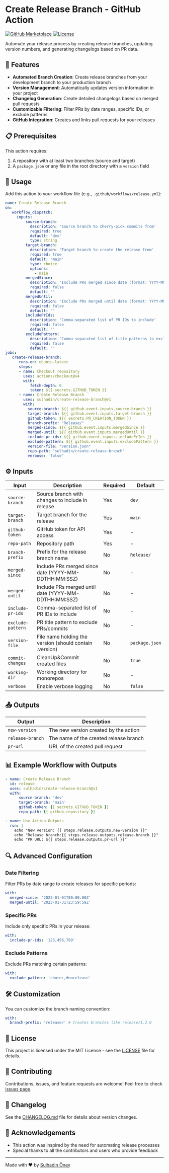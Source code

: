 # Create Release Branch - GitHub Action

[![GitHub Marketplace](https://img.shields.io/badge/Marketplace-Create%20Release%20Branch-blue.svg?colorA=24292e&colorB=0366d6&style=flat&longCache=true&logo=github)](https://github.com/marketplace/actions/create-release-branch)
[![License](https://img.shields.io/badge/License-MIT-yellow.svg)](LICENSE)

Automate your release process by creating release branches, updating version numbers, and generating changelogs based on PR data.

## 🚀 Features

- **Automated Branch Creation**: Create release branches from your development branch to your production branch
- **Version Management**: Automatically updates version information in your project
- **Changelog Generation**: Create detailed changelogs based on merged pull requests
- **Customizable Filtering**: Filter PRs by date ranges, specific IDs, or exclude patterns
- **GitHub Integration**: Creates and links pull requests for your releases

## 📋 Prerequisites

This action requires:

1. A repository with at least two branches (source and target)
2. A `package.json` or any file in the root directory with a `version` field

## 🔧 Usage

Add this action to your workflow file (e.g., `.github/workflows/release.yml`):
```yaml 
name: Create Release Branch
on:
   workflow_dispatch:
     inputs:
         source-branch:
           description: 'Source branch to cherry-pick commits from'
           required: true
           default: 'dev'
           type: string
         target-branch:
           description: 'Target branch to create the release from'
           required: true
           default: 'main'
           type: choice
           options:
             - main
         mergedSince:
           description: 'Include PRs merged since date (format: YYYY-MM-DDTHH:MM:SSZ)'
           required: false
           default: ''
         mergedUntil:
           description: 'Include PRs merged until date (format: YYYY-MM-DDTHH:MM:SSZ)'
           required: false
           default: ''
         includePrIds:
           description: 'Comma-separated list of PR IDs to include'
           required: false
           default: ''
         excludePattern:
           description: 'Comma-separated list of title patterns to exclude'
           required: false
           default: ''
jobs: 
   create-release-branch: 
      runs-on: ubuntu-latest
      steps:
      - name: Checkout repository
        uses: actions/checkout@v4
        with:
           fetch-depth: 0
           token: ${{ secrets.GITHUB_TOKEN }}
      - name: Create Release Branch
        uses: sulhadin/create-release-branch@v1
        with:
          source-branch: ${{ github.event.inputs.source-branch }}
          target-branch: ${{ github.event.inputs.target-branch }}
          github-token: ${{ secrets.PR_CREATION_TOKEN }}
          branch-prefix: "Release/"
          merged-since: ${{ github.event.inputs.mergedSince }}
          merged-until: ${{ github.event.inputs.mergedUntil }}
          include-pr-ids: ${{ github.event.inputs.includePrIds }}
          exclude-pattern: ${{ github.event.inputs.excludePattern }}
          version-file: "version.json"
          repo-path: "sulhadin/create-release-branch"
          verbose: 'false'
```
## ⚙️ Inputs
| Input | Description | Required | Default |
|-------|-------------|----------|---------|
| `source-branch` | Source branch with changes to include in release | Yes | `dev` |
| `target-branch` | Target branch for the release | Yes | `main` |
| `github-token` | GitHub token for API access | Yes | - |
| `repo-path` | Repository path | Yes | - |
| `branch-prefix` | Prefix for the release branch name | No | `Release/` |
| `merged-since` | Include PRs merged since date (YYYY-MM-DDTHH:MM:SSZ) | No | - |
| `merged-until` | Include PRs merged until date (YYYY-MM-DDTHH:MM:SSZ) | No | - |
| `include-pr-ids` | Comma-separated list of PR IDs to include | No | - |
| `exclude-pattern` | PR title pattern to exclude PRs/commits | No | - |
| `version-file` | File name holding the version (should contain .version) | No | `package.json` |
| `commit-changes` | CleanUp&Commit created files | No | `true` |
| `working-dir` | Working directory for monorepos | No | - |
| `verbose` | Enable verbose logging | No | `false` |


## 📤 Outputs

| Output | Description |
|--------|-------------|
| `new-version` | The new version created by the action |
| `release-branch` | The name of the created release branch |
| `pr-url` | URL of the created pull request |

## 📊 Example Workflow with Outputs
```yaml
- name: Create Release Branch 
  id: release 
  uses: sulhadin/create-release-branch@v1 
  with: 
      source-branch: 'dev' 
      target-branch: 'main' 
      github-token: {{ secrets.GITHUB_TOKEN }} 
      repo-path: {{ github.repository }}

- name: Use Action Outputs 
  run: | 
    echo "New version: {{ steps.release.outputs.new-version }}" 
    echo "Release branch:{{ steps.release.outputs.release-branch }}" 
    echo "PR URL: ${{ steps.release.outputs.pr-url }}"
```
## 🔍 Advanced Configuration

### Date Filtering

Filter PRs by date range to create releases for specific periods:
```yaml 
with: 
  merged-since: '2023-01-01T00:00:00Z' 
  merged-until: '2023-01-31T23:59:59Z'
``` 
### Specific PRs

Include only specific PRs in your release:
```yaml 
with: 
  include-pr-ids: '123,456,789'
``` 

### Exclude Patterns

Exclude PRs matching certain patterns:
```yaml 
with: 
  exclude-pattern: 'chore:,#norelease'
``` 

## 🛠️ Customization

You can customize the branch naming convention:
```yaml 
with: 
  branch-prefix: 'release/' # Creates branches like release/1.2.0
``` 

## 📜 License

This project is licensed under the MIT License - see the [LICENSE](LICENSE) file for details.

## 👥 Contributing

Contributions, issues, and feature requests are welcome! Feel free to check [issues page](https://github.com/sulhadin/create-release-branch/issues).

## 📝 Changelog

See the [CHANGELOG.md](CHANGELOG.md) file for details about version changes.

## 🙏 Acknowledgements

- This action was inspired by the need for automating release processes
- Special thanks to all the contributors and users who provide feedback

---

Made with ❤️ by [Sulhadin Öney](https://github.com/sulhadin)
